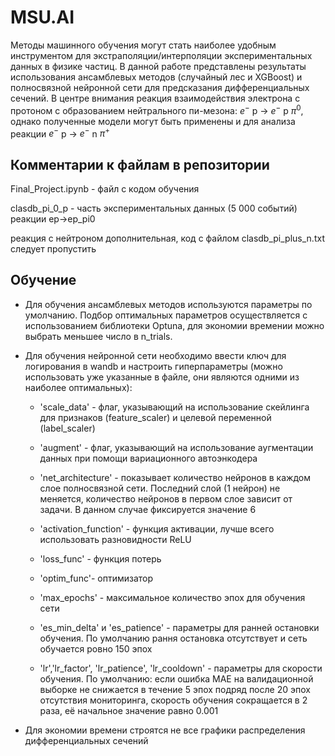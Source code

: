# MSU.AI

Методы машинного обучения могут стать наиболее удобным инструментом для экстраполяции/интерполяции экспериментальных данных в физике частиц. В данной работе представлены результаты использования ансамблевых методов (случайный лес и XGBoost) и полносвязной нейронной сети для предсказания дифференциальных сечений. В центре внимания реакция взаимодействия электрона с протоном с образованием нейтрального пи-мезона: $e^{-}$ p -> $e^{-}$ p $\pi^{0}$, однако полученные модели могут быть применены и для анализа реакции $e^{-}$ p -> $e^{-}$ n $\pi^{+}$

## Комментарии к файлам в репозитории  

Final_Project.ipynb - файл с кодом обучения 

clasdb_pi_0_p - часть экспериментальных данных (5 000 событий) реакции ep->ep_pi0

реакция с нейтроном дополнительная, код с файлом clasdb_pi_plus_n.txt следует пропустить

## Обучение

* Для обучения ансамблевых методов используются параметры по умолчанию. Подбор оптимальных параметров осуществляется с использованием библиотеки Optuna, для экономии времении можно выбрать меньшее число в n_trials.

* Для обучения нейронной сети необходимо ввести ключ для логирования в wandb и настроить гиперпараметры (можно использовать уже указанные в файле, они являются одними из наиболее оптимальных):

    - 'scale_data' - флаг, указывающий на использование скейлинга для признаков (feature_scaler) и целевой переменной (label_scaler)

    - 'augment' - флаг, указывающий на использование аугментации данных при помощи вариационного автоэнкодера

    - 'net_architecture' - показывает количество нейронов в каждом слое полносвязной сети. Последний слой (1 нейрон) не меняется, количество нейронов в первом слое зависит от задачи. В данном случае фиксируется значение 6
    
    - 'activation_function' - функция активации, лучше всего использовать разновидности ReLU

    - 'loss_func' - функция потерь

    - 'optim_func'- оптимизатор

    - 'max_epochs' - максимальное количество эпох для обучения сети

    - 'es_min_delta' и 'es_patience' - параметры для ранней остановки обучения. По умолчанию рання остановка отсутствует и сеть обучается ровно 150 эпох

    - 'lr','lr_factor', 'lr_patience', 'lr_cooldown' - параметры для скорости обучения. По умолчанию: если ошибка MAE на валидационной выборке не снижается в течение 5 эпох подряд после 20 эпох отсутствия мониторинга, скорость обучения сокращается в 2 раза, её начальное значение равно 0.001

* Для экономии времени строятся не все графики распределения дифференциальных сечений


